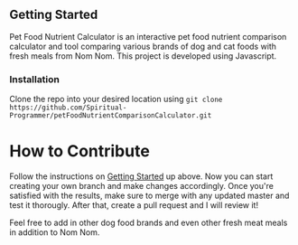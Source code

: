 ## Getting Started
Pet Food Nutrient Calculator is an interactive pet food nutrient comparison calculator and tool comparing various brands of dog and cat foods with fresh meals from Nom Nom. This project is developed using Javascript.

### Installation

Clone the repo into your desired location using `git clone https://github.com/Spiritual-Programmer/petFoodNutrientComparisonCalculator.git`

# How to Contribute

Follow the instructions on [Getting Started](#getting-started) up above. Now you can start creating your own branch and make changes accordingly. Once you're satisfied with the results, make sure to merge with any updated master and test it thorougly. After that, create a pull request and I will review it!

Feel free to add in other dog food brands and even other fresh meat meals in addition to Nom Nom.
